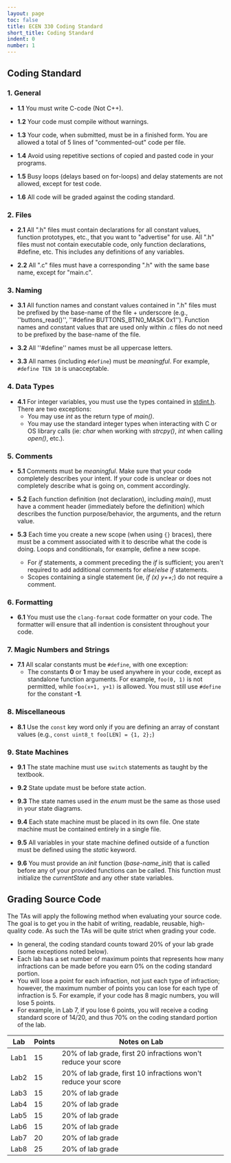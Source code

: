 ```yaml
---
layout: page
toc: false
title: ECEN 330 Coding Standard
short_title: Coding Standard
indent: 0
number: 1
---
```




## Coding Standard

### 1. General
  * **1.1** You must write C-code (Not C++).

  * **1.2** Your code must compile without warnings.

  * **1.3** Your code, when submitted, must be in a finished form. You are allowed a total of 5 lines of "commented-out" code per file.

  * **1.4** Avoid using repetitive sections of copied and pasted code in your programs.

  * **1.5** Busy loops (delays based on for-loops) and delay statements are not allowed, except for test code.

  * **1.6** All code will be graded against the coding standard.


### 2. Files
  * **2.1** All ".h" files must contain declarations for all constant values, function prototypes, etc., that you want to "advertise" for use. All ".h" files must not contain executable code, only function declarations, #define, etc. This includes any definitions of any variables.

  * **2.2** All ".c" files must have a corresponding ".h" with the same base name, except for "main.c".


### 3. Naming
  * **3.1** All function names and constant values contained in ".h" files must be prefixed by the base-name of the file + underscore (e.g., ''buttons_read()'', ''#define BUTTONS_BTN0_MASK 0x1''). Function names and constant values that are used only within .c files do not need to be prefixed by the base-name of the file.

  * **3.2** All ''#define'' names must be all uppercase letters.

  * **3.3** All names (including `#define`) must be *meaningful*. For example, `#define TEN 10` is unacceptable.


### 4. Data Types
  * **4.1** For integer variables, you must use the types contained in [stdint.h](https://en.wikibooks.org/wiki/C_Programming/C_Reference/stdint.h). There are two exceptions:
    - You may use *int* as the return type of *main()*.
    - You may use the standard integer types when interacting with C or OS library calls (ie: *char* when working with *strcpy()*, *int* when calling *open()*, etc.).


### 5. Comments
  * **5.1** Comments must be *meaningful*. Make sure that your code completely describes your intent. If your code is unclear or does not completely describe what is going on, comment accordingly.

  * **5.2** Each function definition (not declaration), including *main()*, must have a comment header (immediately before the definition) which describes the function purpose/behavior, the arguments, and the return value.

  * **5.3** Each time you create a new scope (when using `{}` braces), there must be a comment associated with it to describe what the code is doing. Loops and conditionals, for example, define a new scope.
    - For *if* statements, a comment preceding the *if* is sufficient; you aren't required to add additional comments for *else*/*else if* statements.
    - Scopes containing a single statement (ie, *if (x) y++;*) do not require a comment.


### 6. Formatting
  * **6.1** You must use the `clang-format` code formatter on your code. The formatter will ensure that all indention is consistent throughout your code.


### 7. Magic Numbers and Strings
  * **7.1** All scalar constants must be `#define`, with one exception:
    * The constants **0** or **1** may be used anywhere in your code, except as standalone function arguments. For example, `foo(0, 1)` is not permitted, while `foo(x+1, y+1)` is allowed. You must still use `#define` for the constant **-1**.
<!-- 
  * **7.2** All strings used on your touchscreen must be `#define`. Debugging statements that are printed to the console do not need to be `#defined`. -->


### 8. Miscellaneous
  * **8.1** Use the `const` key word only if you are defining an array of constant values (e.g., `const uint8_t foo[LEN] = {1, 2};`)


### 9. State Machines
  * **9.1** The state machine must use `switch` statements as taught by the textbook.

  * **9.2** State update must be before state action.

  * **9.3** The state names used in the *enum* must be the same as those used in your state diagrams.

  * **9.4** Each state machine must be placed in its own file. One state machine must be contained entirely in a single file.

  * **9.5** All variables in your state machine defined outside of a function must be defined using the *static* keyword.

  * **9.6** You must provide an *init* function (*base-name_init*) that is called before any of your provided functions can be called. This function must initialize the *currentState* and any other state variables.


## Grading Source Code
The TAs will apply the following method when evaluating your source code. The goal is to get you in the habit of writing, readable, reusable, high-quality code. As such the TAs will be quite strict when grading your code.
  * In general, the coding standard counts toward 20% of your lab grade (some exceptions noted below).
  * Each lab has a set number of maximum points that represents how many infractions can be made before you earn 0% on the coding standard portion.
  * You will lose a point for each infraction, not just each type of infraction; however, the maximum number of points you can lose for each type of infraction is 5. For example, if your code has 8 magic numbers, you will lose 5 points.
  * For example, in Lab 7, if you lose 6 points, you will receive a coding standard score of 14/20, and thus 70% on the coding standard portion of the lab.

| Lab | Points | Notes on Lab |
|-----|--------|--------------|
| Lab1 | 15 | 20% of lab grade, first 20 infractions won't reduce your score |
| Lab2 | 15 | 20% of lab grade, first 10 infractions won't reduce your score |
| Lab3 | 15 | 20% of lab grade |
| Lab4 | 15 | 20% of lab grade |
| Lab5 | 15 | 20% of lab grade |
| Lab6 | 15 | 20% of lab grade |
| Lab7 | 20 | 20% of lab grade |
| Lab8 | 25 | 20% of lab grade |


<!--
  * For example, in Lab 4, if you lose 10 points, you will receive a coding standard score of 10/20, and thus 15%/30% on the coding standard portion of the lab.

| Lab | Points | Notes on Lab |
|-----|--------|--------------|
| Lab1 | 10 | Feedback given, but worth 0% of lab grade |
| Lab2 | 10 | 30% of lab grade, first 10 infractions won't reduce your score |
| Lab3 | 10 | 30% of lab grade |
| Lab4 | 20 | 30% of lab grade |
| Lab5 | 20 | 30% of lab grade |
| Lab6 | 30 | 30% of lab grade |
| Lab7 | 20 | 30% of lab grade |
-->